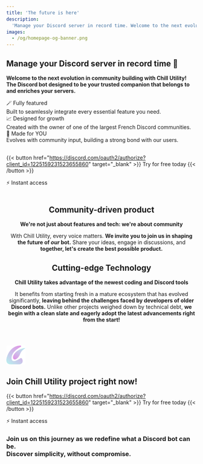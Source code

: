 ```yaml
---
title: 'The future is here'
description:
  'Manage your Discord server in record time. Welcome to the next evolution in community building with Chill Utility! 🚀'
images:
  - /og/homepage-og-banner.png
---
```


<section id="head" style="margin-bottom: 45px;">

# Manage your Discord server in record time 🚀

**Welcome to the next evolution in community building with Chill Utility!**  
**The Discord bot designed to be your trusted companion that belongs to and enriches your servers.**

<div class="w-full grid gap-4 md:grid-cols-3" style="margin-bottom: 30px">
  <div
    class="min-w-full min-h-full border-neutral-200 dark:border-neutral-700 border-2 rounded overflow-hidden shadow-lg relative backdrop-blur">
    <div class="px-6 py-4 text-left">
      <div
        class="font-bold text-xl text-neutral-800 decoration-primary-500 dark:text-neutral">
        🪄 Fully featured
      </div>
      <div class="py-1 prose dark:prose-invert">
        Built to seamlessly integrate every essential feature you need.
      </div>
    </div>
  </div>
  <div
    class="min-w-full min-h-full border-neutral-200 dark:border-neutral-700 border-2 rounded overflow-hidden shadow-lg relative backdrop-blur">
    <div class="px-6 py-4 text-left">
      <div
        class="font-bold text-xl text-neutral-800 decoration-primary-500 dark:text-neutral">
        📈 Designed for growth
      </div>
      <div class="py-1 prose dark:prose-invert">
        Created with the owner of one of the largest French Discord communities.
      </div>
    </div>
  </div>
  <div
    class="min-w-full min-h-full border-neutral-200 dark:border-neutral-700 border-2 rounded overflow-hidden shadow-lg relative backdrop-blur">
    <div class="px-6 py-4 text-left">
      <div
        class="font-bold text-xl text-neutral-800 decoration-primary-500 dark:text-neutral">
        🫵 Made for YOU
      </div>
      <div class="py-1 prose dark:prose-invert">
        Evolves with community input, building a strong bond with our users.
      </div>
    </div>
  </div>
</div>

{{< button href="https://discord.com/oauth2/authorize?client_id=1225159231523655860" target="_blank" >}}
Try for free today
{{< /button >}}
<p class="mt-2 text-sm">⚡ Instant access</p>

</section>

<section id="big-ideas" class="big-ideas-p">
  <div align="center" class="min-w-full min-h-full border-neutral-200 dark:border-neutral-700 border-2 rounded overflow-hidden shadow-lg relative backdrop-blur" style="margin: 20px 0;">
    <article class="px-6 py-4 md:flex flex-wrap items-center" style="gap: 0 40px">
      <div class="creative">
        <i class="creative-icon fa-solid fa-comment-dots"></i>
        <h2 class="m-0">Community-driven product</h2>
      </div>
      <div class="flex-1 homepage-big-ideas-left-text-align flex flex-col">
        <p class="big-idea-title"><strong>We're not just about features and tech: we're about community</strong></p>
        <p class="big-idea-desc">With Chill Utility, every voice matters. <strong>We invite you to join us in shaping the future of <i>our</i> bot.</strong> Share your ideas, engage in discussions, and <strong>together, let's create the best possible product.</strong></p>
      </div>
    </article>
  </div>

  <div align="center" class="min-w-full min-h-full border-neutral-200 dark:border-neutral-700 border-2 rounded overflow-hidden shadow-lg relative backdrop-blur" style="margin: 20px 0;">
    <article class="px-6 py-4 md:flex flex-wrap items-center flip-flop-big-idea-article" style="gap: 0 40px">
      <div class="creative">
        <i class="creative-icon fa-solid fa-microchip"></i>
        <h2 class="m-0">Cutting-edge Technology</h2>
      </div>
      <div class="flex-1 homepage-big-ideas-left-text-align">
        <p class="big-idea-title"><strong>Chill Utility takes advantage of the newest coding and Discord tools</strong></p>
        <p class="big-idea-desc">It benefits from starting fresh in a mature ecosystem that has evolved significantly, <strong>leaving behind the challenges faced by developers of older Discord bots.</strong> Unlike other projects weighed down by technical debt, <strong>we begin with a clean slate and eagerly adopt the latest advancements right from the start!</strong></p>
      </div>
    </article>
  </div>

</section>

<div style="margin-top: 60px; margin-bottom: 20px;">

<img src="/img/logo.webp" width="50px" height="50px" class="my-0 mb-2 nozoom m-auto" />

<h2 class="mt-0">Join Chill Utility project right now!</h2>

{{< button href="https://discord.com/oauth2/authorize?client_id=1225159231523655860" target="_blank" >}}
Try for free today
{{< /button >}}
<p class="mt-2 mb-0 text-sm">⚡ Instant access</p>

<h3>Join us on this journey as we redefine what a Discord bot can be.<br/>Discover simplicity, without compromise.</h3>

</div>

<script src="https://kit.fontawesome.com/575c2fb10a.js" crossorigin="anonymous"></script>